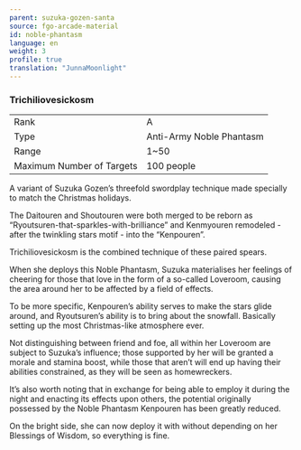 ```yaml
---
parent: suzuka-gozen-santa
source: fgo-arcade-material
id: noble-phantasm
language: en
weight: 3
profile: true
translation: "JunnaMoonlight"
---
```


### Trichiliovesickosm

<table>
  <tr><td>Rank</td><td>A</td></tr>
  <tr><td>Type</td><td>Anti-Army Noble Phantasm</td></tr>
  <tr><td>Range</td><td>1~50</td></tr>
  <tr><td>Maximum Number of Targets</td><td>100 people</td></tr>
</table>

A variant of Suzuka Gozen’s threefold swordplay technique made specially to match the Christmas holidays.

The Daitouren and Shoutouren were both merged to be reborn as “Ryoutsuren-that-sparkles-with-brilliance” and Kenmyouren remodeled - after the twinkling stars motif - into the “Kenpouren”.

Trichiliovesickosm is the combined technique of these paired spears.

When she deploys this Noble Phantasm, Suzuka materialises her feelings of cheering for those that love in the form of a so-called Loveroom, causing the area around her to be affected by a field of effects.

To be more specific, Kenpouren’s ability serves to make the stars glide around, and Ryoutsuren’s ability is to bring about the snowfall. Basically setting up the most Christmas-like atmosphere ever.

Not distinguishing between friend and foe, all within her Loveroom are subject to Suzuka’s influence; those supported by her will be granted a morale and stamina boost, while those that aren’t will end up having their abilities constrained, as they will be seen as homewreckers.

It’s also worth noting that in exchange for being able to employ it during the night and enacting its effects upon others, the potential originally possessed by the Noble Phantasm Kenpouren has been greatly reduced.

On the bright side, she can now deploy it with without depending on her Blessings of Wisdom, so everything is fine.
